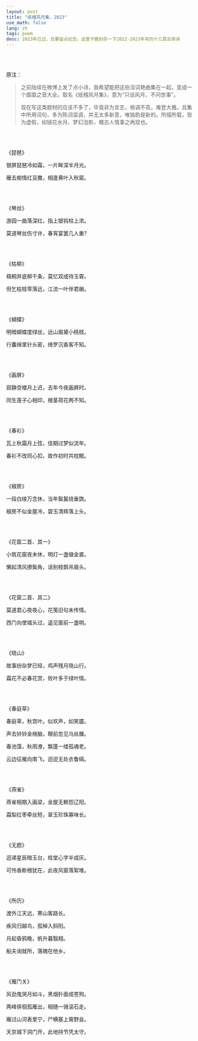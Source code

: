 ```yaml
---
layout: post
title: "纸檀风月集，2023"
use_math: false
lang: zh
tags: poem
desc: 2023年已过，总要留点纪念。这里干脆封存一下2022-2023年写的十几首古体诗
---
```


<br><br>

原注：

> 之前陆续在微博上发了点小诗，我希望能把这些淫词艳曲集在一起，变成一个靡靡之音大全。取名《纸檀风月集》，意为“只谈风月，不问世事”。
>
> 现在写这类题材的应该不多了，毕竟非为言志，格调不高，难登大雅。且集中所用词句，多为陈词滥调，并无太多新意，唯独韵是新的。所描所载，皆为虚假，如镜花水月、梦幻泡影，概古人情事之再现也。

<br><br>

《琵琶》

银屏琵琶冷如霜，一片眸深半月光。

雁去痴情红豆撒，相逢黄叶入秋窗。

<br><br>

《琴丝》

游园一曲落深红，指上银钩柱上浓。

莫道琴丝伤寸许，春宵宴罢几人重?

<br><br>

《枯柳》

梧桐井底柳千条，莫忆双成待玉霄。

但乞枯枝零落远，江流一叶伴君艄。

<br><br>

《蝴蝶》

明暗蝴蝶度绿丝，远山眉黛小桃枝。

行囊绵里针头密，绮罗沉香客不知。

<br><br>

《画屏》

寂静空楼月上迟，去年今夜画屏时。

同生莲子心相印，根茎荷花两不知。

<br><br>

《春衫》

瓦上秋霜月上弦，佳期过梦似流年。

春衫不改同心扣，故作初时共枕眠。

<br><br>

《椒房》

一段白绫万念休，当年鬓鬒绕垂旒。

椒房不似金屋冷，碧玉清辉落上头。

<br><br>

《花窗二首、其一》

小筑花窗夜未休，明灯一盏缀金裘。

懒起清风撩鬓角，话别枝鹊吊眉头。

<br><br>

《花窗二首、其二》

莫道君心夜夜心，花笺旧句未传情。

西门向使城头过，遥见窗前一盏明。

<br><br>

《晓山》

故事纷杂梦已轻，鸡声残月晓山行。

霜花不必春花赏，败叶多于绿叶情。

<br><br>

《春庭草》

春庭草，秋宫叶。似欢声，如笑靥。

声去铃铃金络脑，眼前忽见乌丝屧。

春池藻，秋雨潦，飘蓬一缕孤魂老。

云边征雁向南飞，迢迢无处衣鲁缟。

<br><br>

《燕雀》

燕雀相期入画梁，金屋无赖怨辽阳。

霜梨红枣牵丝短，翠玉珍珠寡味长。

<br><br>

《无题》

迢递星辰暗玉台，桂堂心字半成灰。

可怜香断根犹在，此夜风窗落絮堆。

<br><br>

《所历》

渡外江天远，寒山客路长。

疾风归越鸟，孤棹入斜阳。

月起昏鸦晚，帆升暮翳翔。

船夫询就所，落魄在他乡。

<br><br>

《雁门关》

风劲鬼哭月如斗，黑烟扑面成苍狗。

两峰徘徊孤雁出，相随一骑滚石走。

雁过山河表里宁，尸横塞上膏野韭。

天京城下洞门开，此地持节凭太守。

<br><br>

